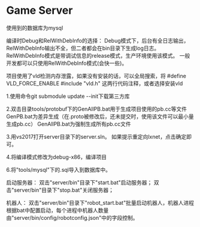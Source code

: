 # Game Server

使用到的数据库为mysql

编译时Debug和RelWithDebInfo的选择：
Debug模式下，后台有全日志输出，RelWithDebInfo输出不全，但二者都会在bin目录下生成log日志。
RelWithDebInfo模式是带调试信息的release模式，生产环境使用该模式。
一般开发都可以只使用RelWithDebInfo模式(会快一些)。

项目使用了vld检测内存泄露，如果没有安装的话，可以全局搜索，将
#define VLD_FORCE_ENABLE
#include "vld.h"
这两行代码注释，或者选择安装vld

1.使用命令git submodule update --init下载第三方库

2.双击目录tools/protobuf下的GenAllPB.bat用于生成项目使用的pb.cc等文件
GenPB.bat为差异生成（在.proto被修改后，还未提交时，使用该文件可以最小量生成pb.cc）
GenAllPB.bat为强制生成所有pb.cc文件

3.用vs2017打开server目录下的server.sln。
如果提示重定向lxnet，点击确定即可。

4.将编译模式修改为debug-x86，编译项目

6.将"tools/mysql"下的.sql导入到数据库中。

启动服务器：
双击"server/bin"目录下"start.bat"启动服务器；
双击"server/bin"目录下"stop.bat"关闭服务器；

机器人：
双击"server/bin"目录下"robot_start.bat"批量启动机器人，机器人进程根据bat中配置启动，每个进程中机器人数量由"server/bin/config/robotconfig.json"中的字段控制。
